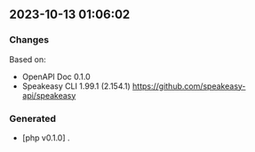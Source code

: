 

## 2023-10-13 01:06:02
### Changes
Based on:
- OpenAPI Doc 0.1.0 
- Speakeasy CLI 1.99.1 (2.154.1) https://github.com/speakeasy-api/speakeasy
### Generated
- [php v0.1.0] .